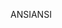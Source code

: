 <span data-ttu-id="ae8c2-101">ANSI</span><span class="sxs-lookup"><span data-stu-id="ae8c2-101">ANSI</span></span>